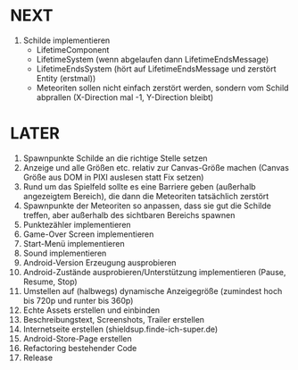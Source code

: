 ﻿# NEXT
1. Schilde implementieren
	- LifetimeComponent
	- LifetimeSystem (wenn abgelaufen dann LifetimeEndsMessage)
	- LifetimeEndsSystem (hört auf LifetimeEndsMessage und zerstört Entity (erstmal))
	- Meteoriten sollen nicht einfach zerstört werden, sondern vom Schild abprallen (X-Direction mal -1, Y-Direction bleibt)

	


# LATER
1. Spawnpunkte Schilde an die richtige Stelle setzen
1. Anzeige und alle Größen etc. relativ zur Canvas-Größe machen (Canvas Größe aus DOM in PIXI auslesen statt Fix setzen)
1. Rund um das Spielfeld sollte es eine Barriere geben (außerhalb angezeigtem Bereich), die dann die Meteoriten tatsächlich zerstört
1. Spawnpunkte der Meteoriten so anpassen, dass sie gut die Schilde treffen, aber außerhalb des sichtbaren Bereichs spawnen
2. Punktezähler implementieren
3. Game-Over Screen implementieren
5. Start-Menü implementieren
4. Sound implementieren
6. Android-Version Erzeugung ausprobieren
1. Android-Zustände ausprobieren/Unterstützung implementieren (Pause, Resume, Stop)
1. Umstellen auf (halbwegs) dynamische Anzeigegröße (zumindest hoch bis 720p und runter bis 360p)
7. Echte Assets erstellen und einbinden
1. Beschreibungstext, Screenshots, Trailer erstellen
1. Internetseite erstellen (shieldsup.finde-ich-super.de)
1. Android-Store-Page erstellen
1. Refactoring bestehender Code
1. Release